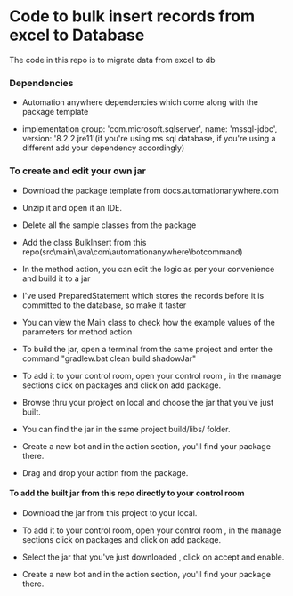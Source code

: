 # Code to bulk insert records from excel to Database

The code in this repo is to migrate data from excel to db 

### Dependencies

* Automation anywhere dependencies which come along with the package template

* implementation group: 'com.microsoft.sqlserver', name: 'mssql-jdbc', version: '8.2.2.jre11'(if you're using ms sql database, if you're using a different add your dependency accordingly)

### To create and edit your own jar 
* Download the package template from docs.automationanywhere.com

* Unzip it and open it an IDE.

* Delete all the sample classes from the package 

* Add the class BulkInsert from this repo(src\main\java\com\automationanywhere\botcommand)

* In the method action, you can edit the logic as per your convenience and build it to a jar

* I've used PreparedStatement which stores the records before it is committed to the database, so make it faster

* You can view the Main class to check how the example values of the parameters for method action

* To build the jar, open a terminal from the same project and enter the command "gradlew.bat clean build shadowJar"

* To add it to your control room, open your control room , in the manage sections click on packages and click on add package.

* Browse thru your project on local and choose the jar that you've just built.

* You can find the jar in the same project build/libs/ folder.

* Create a new bot and in the action section, you'll find your package there.

* Drag and drop your action from the package.


#### To add the built jar from this repo directly to your control room

* Download the jar from this project to your local.

* To add it to your control room, open your control room , in the manage sections click on packages and click on add package.

* Select the jar that you've just downloaded , click on accept and enable.

* Create a new bot and in the action section, you'll find your package there.






